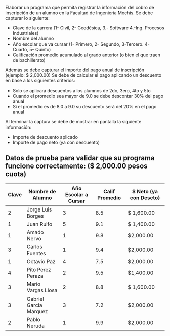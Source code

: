 Elaborar un programa que permita registrar la información del cobro de inscripción de un alumno en la Facultad de Ingeniería Mochis. Se debe capturar lo siguiente:

- Clave de la carrera (1- Civil, 2- Geodésica, 3.- Software 4.-Ing. Procesos Industriales)
- Nombre del alumno
- Año escolar que va cursar (1- Primero, 2- Segundo, 3-Tercero. 4-Cuarto, 5- Quinto)
- Calificación promedio acumulado al grado anterior (o bien el que traen de bachillerato)

Además se debe capturar el importe del pago anual de inscripción (ejemplo: $ 2,000.00)
Se debe de calcular el pago aplicando un descuento en base a los siguientes criterios:
  - Solo se aplicará descuentos a los alumnos de 2do, 3ero, 4to y 5to
  - Cuando el promedio sea mayor de 9.0 se debe descontar 30% del pago anual
  - Si el promedio es de 8.0 a 9.0 su descuento será del 20% en el pago anual
  
Al terminar la captura se debe de mostrar en pantalla la siguiente información:
- Importe de descuento aplicado
- Importe de pago neto (ya con descuento)

## Datos de prueba para validar que su programa funcione correctamente: ($ 2,000.00 pesos cuota)

| Clave | Nombre de Alumno      | Año Escolar a Cursar | Calif Promedio | $ Neto (ya con Descto) |
|-------|-----------------------|-----------------------|----------------|------------------------|
| 2     | Jorge Luis Borges     | 3                     | 8.5            | $ 1,600.00            |
| 1     | Juan Rulfo            | 5                     | 9.1            | $ 1,400.00            |
| 1     | Amado Nervo           | 1                     | 9.8            | $2,000.00             |
| 3     | Carlos Fuentes        | 1                     | 9.4            | $2,000.00             |
| 1     | Octavio Paz           | 4                     | 7.5            | $2,000.00             |
| 4     | Pito Perez Peraza     | 2                     | 9.5            | $1,400.00             |
| 3     | Mario Vargas Llosa    | 2                     | 8.8            | $ 1,600.00            |
| 3     | Gabriel Garcia Marquez| 3                     | 7.2            | $2,000.00             |
| 2     | Pablo Neruda          | 1                     | 9.9            | $2,000.00             |
